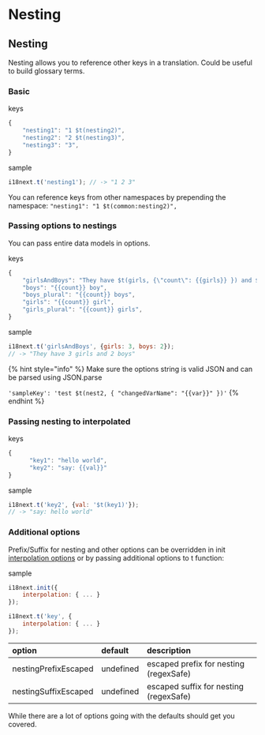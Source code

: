# Nesting

## Nesting

Nesting allows you to reference other keys in a translation. Could be useful to build glossary terms.

### Basic

keys

```javascript
{
    "nesting1": "1 $t(nesting2)",
    "nesting2": "2 $t(nesting3)",
    "nesting3": "3",
}
```

sample

```javascript
i18next.t('nesting1'); // -> "1 2 3"
```

You can reference keys from other namespaces by prepending the namespace: `"nesting1": "1 $t(common:nesting2)",`

### Passing options to nestings

You can pass entire data models in options.

keys

```javascript
{
    "girlsAndBoys": "They have $t(girls, {\"count\": {{girls}} }) and $t(boys, {\"count\": {{boys}} })",
    "boys": "{{count}} boy",
    "boys_plural": "{{count}} boys",
    "girls": "{{count}} girl",
    "girls_plural": "{{count}} girls",
}
```

sample

```javascript
i18next.t('girlsAndBoys', {girls: 3, boys: 2});
// -> "They have 3 girls and 2 boys"
```

{% hint style="info" %}
Make sure the options string is valid JSON and can be parsed using JSON.parse

`'sampleKey': 'test $t(nest2, { "changedVarName": "{{var}}" })'`
{% endhint %}

### Passing nesting to interpolated

keys

```javascript
{
      "key1": "hello world",
      "key2": "say: {{val}}"
}
```

sample

```javascript
i18next.t('key2', {val: '$t(key1)'});
// -> "say: hello world"
```

### Additional options

Prefix/Suffix for nesting and other options can be overridden in init [interpolation options](interpolation.md#all-interpolation-options) or by passing additional options to t function:

sample

```javascript
i18next.init({
    interpolation: { ... }
});

i18next.t('key', {
    interpolation: { ... }
});
```

| option | default | description |
| :--- | :--- | :--- |
| nestingPrefixEscaped | undefined | escaped prefix for nesting \(regexSafe\) |
| nestingSuffixEscaped | undefined | escaped suffix for nesting \(regexSafe\) |

While there are a lot of options going with the defaults should get you covered.

